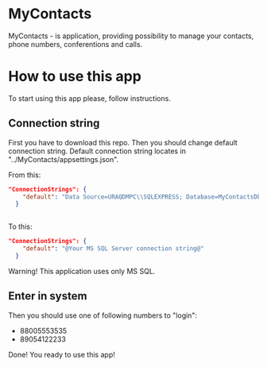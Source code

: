 # MyContacts

MyContacts - is application, providing possibility to manage your contacts, phone numbers, conferentions and calls.


# How to use this app

To start using this app please, follow instructions.


## Connection string

First you have to download this repo.
Then you should change default connection string. Default connection string locates in "../MyContacts/appsettings.json".

From this:

```json
"ConnectionStrings": {
    "default": "Data Source=URAQDMPC\\SQLEXPRESS; Database=MyContactsDb; Persist Security Info=false; User Id='sa'; Password ='sa'; MultipleActiveResultSets=true; Trusted_Connection=false;"
  }
  
```

To this:

```json
"ConnectionStrings": {
    "default": "@Your MS SQL Server connection string@"
  }

```

Warning! This application uses only MS SQL.


## Enter in system

Then you should use one of following numbers to "login":

- 88005553535
- 89054122233

Done! You ready to use this app!
